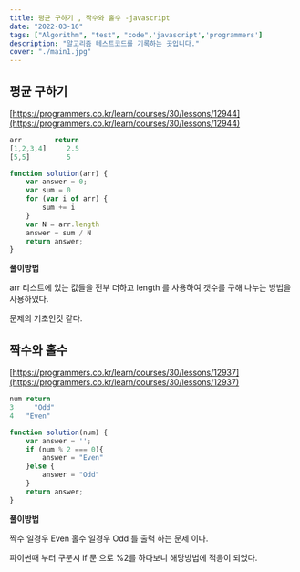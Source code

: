 ```yaml
---
title: 평균 구하기 , 짝수와 홀수 -javascript
date: "2022-03-16"
tags: ["Algorithm", "test", "code",'javascript','programmers']
description: "알고리즘 테스트코드를 기록하는 곳입니다."
cover: "./main1.jpg"
---
```


## 평균 구하기

[https://programmers.co.kr/learn/courses/30/lessons/12944](https://programmers.co.kr/learn/courses/30/lessons/12944)

```jsx
arr	       return
[1,2,3,4]	  2.5
[5,5]	      5

function solution(arr) {
    var answer = 0;
    var sum = 0
    for (var i of arr) {
        sum += i 
    }
    var N = arr.length
    answer = sum / N
    return answer;
}
```

**풀이방법**  

arr 리스트에 있는 값들을 전부 더하고 length 를 사용하여 갯수를 구해 나누는 방법을 사용하였다.

문제의 기초인것 같다.


## 짝수와 홀수

[https://programmers.co.kr/learn/courses/30/lessons/12937](https://programmers.co.kr/learn/courses/30/lessons/12937)

 

```jsx
num	return
3	  "Odd"
4  	"Even"

function solution(num) {
    var answer = '';
    if (num % 2 === 0){
        answer = "Even"
    }else {
        answer = "Odd"
    }
    return answer;
}
```

**풀이방법**

짝수 일경우 Even 홀수 일경우 Odd 를 출력 하는 문제 이다.

파이썬때 부터 구분시 if 문 으로 %2를 하다보니 해당방법에 적응이 되었다.
